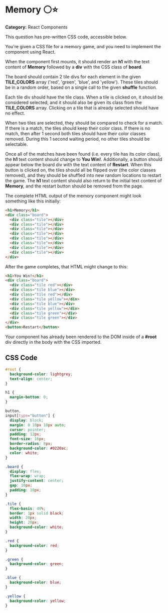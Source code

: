 # Memory ⚪⭐

**Category:** React Components

This question has pre-written CSS code, accessible below.

You're given a CSS file for a memory game, and you need to implement the component using React.

When the component first mounts, it should render an **h1** with the text content of **Memory** followed by a **div** with the CSS class of **board**.

The board should contain 2 tile divs for each element in the given **TILE_COLORS** array ('red', 'green', 'blue', and 'yellow'). These tiles should be in a random order, based on a single call to the given **shuffle** function.

Each tile div should have the tile class. When a tile is clicked on, it should be considered selected, and it should also be given its class from the **TILE_COLORS** array. Clicking on a tile that is already selected should have no effect.

When two tiles are selected, they should be compared to check for a match. If there is a match, the tiles should keep their color class. If there is no match, then after 1 second both tiles should have their color classes removed. During this 1 second waiting period, no other tiles should be selectable.

Once all of the matches have been found (i.e. every tile has its color class), the **h1** text content should change to **You Win!**. Additionally, a button should appear below the board div with the text content of **Restart**. When this button is clicked on, the tiles should all be flipped over (the color classes removed), and they should be shuffled into new random locations to restart the game. The **h1** text content should also return to the initial text content of **Memory**, and the restart button should be removed from the page.

The complete HTML output of the memory component might look something like this initially:

```html
<h1>Memory</h1>
<div class="board">
  <div class="tile"></div>
  <div class="tile"></div>
  <div class="tile"></div>
  <div class="tile"></div>
  <div class="tile"></div>
  <div class="tile"></div>
  <div class="tile"></div>
  <div class="tile"></div>
</div>
```

After the game completes, that HTML might change to this:

```html
<h1>You Win!</h1>
<div class="board">
  <div class="tile red"></div>
  <div class="tile blue"></div>
  <div class="tile red"></div>
  <div class="tile yellow"></div>
  <div class="tile blue"></div>
  <div class="tile yellow"></div>
  <div class="tile green"></div>
  <div class="tile green"></div>
</div>
<button>Restart</button>
```

Your component has already been rendered to the DOM inside of a **#root** div directly in the body with the CSS imported.

## CSS Code

```css
#root {
  background-color: lightgrey;
  text-align: center;
}

h1 {
  margin-bottom: 0;
}

button,
input[type="button"] {
  display: block;
  margin: 0 10px 10px auto;
  cursor: pointer;
  padding: 12px;
  font-size: 16px;
  border-radius: 8px;
  background-color: #0220ac;
  color: white;
}

.board {
  display: flex;
  flex-wrap: wrap;
  justify-content: center;
  gap: 10px;
  padding: 10px;
}

.tile {
  flex-basis: 40%;
  border: 1px solid black;
  width: 20px;
  height: 20px;
  background-color: white;
}

.red {
  background-color: red;
}

.green {
  background-color: green;
}

.blue {
  background-color: blue;
}

.yellow {
  background-color: yellow;
}
```
